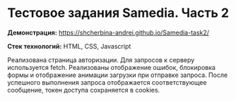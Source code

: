 # Тестовое задания Samedia. Часть 2

**Демонстрация:** https://shcherbina-andrei.github.io/Samedia-task2/

**Стек технологий:** HTML, CSS, Javascript

Реализована страница авторизации. Для запросов к серверу используется fetch. Реализованы отображение ошибок, блокировка формы и отображение анимации загрузки при отправке запроса. После успешного выполнения запроса отображается соответствующее сообщение, токен доступа сохраняется в cookies. 
